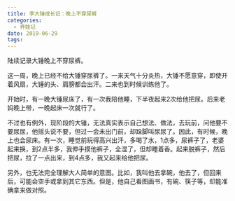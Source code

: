 ```yaml
---
title: 李大锤成长记：晚上不穿尿裤
categories:
  - 养娃记
date: 2019-06-29
tags:
---
```


陆续记录大锤晚上不穿尿裤。  

<!-- more -->

这一周，晚上已经不给大锤穿尿裤了。一来天气十分炎热，大锤不愿意穿，即使开着风扇，大锤的头、肩膀都会出汗。二来也到时候训练他了。  

开始时，有一晚大锤尿床了，有一次我陪他睡，下半夜起来2次给他把尿。后来老妈晚上带，一晚起床一次就行了。  

不过也有例外，现阶段的大锤，无法真实表示自己想法、做法，去玩前，问他要不要尿尿，他摇头说不要，但过一会未出门前，却跺脚叫尿尿了。因此，有时候，晚上也会尿床。有一次，睡觉前玩得高兴出汗，多喝了水，1点多，尿裤子了，老婆起来换，到2点半多，我伸手摸他裤子，全湿了，但却睡着香。起来脱裤子，然后把尿，拉了一点出来，到4点多，我又起来给他把尿。  

另外，也无法完全理解大人简单的意图。比如，我叫他去拿碗，他去了，但回来后，可能会空手或拿到其它东西。但是，他自己看图画书，有碗、筷子等，却能准确拿来做对照。

